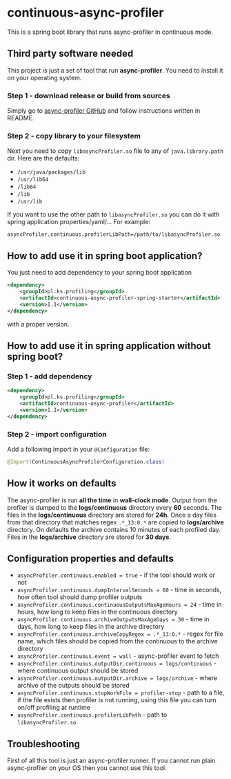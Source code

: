 # continuous-async-profiler
This is a spring boot library that runs async-profiler in continuous mode.

## Third party software needed

This project is just a set of tool that run **async-profiler**. You need to install it on your operating system. 

### Step 1 - download release or build from sources

Simply go to [async-profiler GitHub](https://github.com/jvm-profiling-tools/async-profiler) and follow instructions written in README.

### Step 2 - copy library to your filesystem

Next you need to copy ```libasyncProfiler.so``` file to any of ```java.library.path``` dir. Here are the defaults:

* ```/usr/java/packages/lib```
* ```/usr/lib64```
* ```/lib64```
* ```/lib```
* ```/usr/lib``` 

If you want to use the other path to  ```libasyncProfiler.so``` you can do it with spring application properties/yaml/... For example:

```properties
asyncProfiler.continuous.profilerLibPath=/path/to/libasyncProfiler.so
```

## How to add use it in spring boot application?

You just need to add dependency to your spring boot application

```xml
<dependency>
    <groupId>pl.ks.profiling</groupId>
    <artifactId>continuous-async-profiler-spring-starter</artifactId>
    <version>1.1</version>
</dependency>
```

with a proper version.

## How to add use it in spring application without spring boot?

### Step 1 - add dependency 

```xml
<dependency>
    <groupId>pl.ks.profiling</groupId>
    <artifactId>continuous-async-profiler</artifactId>
    <version>1.1</version>
</dependency>
```

### Step 2 - import configuration

Add a following import in your ```@Configuration``` file:
```java
@Import(ContinuousAsyncProfilerConfiguration.class)
```

## How it works on defaults

The async-profiler is run **all the time** in **wall-clock mode**. Output from the profiler is dumped to the **logs/continuous** directory every 
**60** seconds. The files in the **logs/continuous** directory are stored for **24h**. Once a day files from that directory that matches regex 
```.*_13:0.*``` are copied to **logs/archive** directory. On defaults the archive contains 10 minutes of each profiled day. Files in the 
**logs/archive** directory are stored for **30 days**. 

## Configuration properties and defaults

* ```asyncProfiler.continuous.enabled = true``` - if the tool should work or not
* ```asyncProfiler.continuous.dumpIntervalSeconds = 60``` - time in seconds, how often tool should dump profiler outputs
* ```asyncProfiler.continuous.continuousOutputsMaxAgeHours = 24``` - time in hours, how long to keep files in the continuous directory
* ```asyncProfiler.continuous.archiveOutputsMaxAgeDays = 30``` - time in days, how long to keep files in the archive directory
* ```asyncProfiler.continuous.archiveCopyRegex = .*_13:0.*``` - regex for file name, which files should be copied from the continuous to the archive directory
* ```asyncProfiler.continuous.event = wall``` - async-profiler event to fetch
* ```asyncProfiler.continuous.outputDir.continuous = logs/continuous``` - where continuous output should be stored
* ```asyncProfiler.continuous.outputDir.archive = logs/archive``` - where archive of the outputs should be stored
* ```asyncProfiler.continuous.stopWorkFile = profiler-stop``` - path to a file, if the file exists then profiler is not running, using this file you can turn
on/off profiling at runtime
* ```asyncProfiler.continuous.profilerLibPath``` - path to ```libasyncProfiler.so```

## Troubleshooting

First of all this tool is just an async-profiler runner. If you cannot run plain async-profiler on your OS then you cannot use this tool.